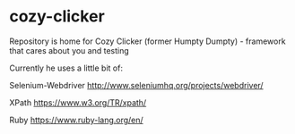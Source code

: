 # cozy-clicker
Repository is home for Cozy Clicker (former Humpty Dumpty) - framework that cares about you and testing

Currently he uses a little bit of:

Selenium-Webdriver http://www.seleniumhq.org/projects/webdriver/

XPath https://www.w3.org/TR/xpath/

Ruby https://www.ruby-lang.org/en/


